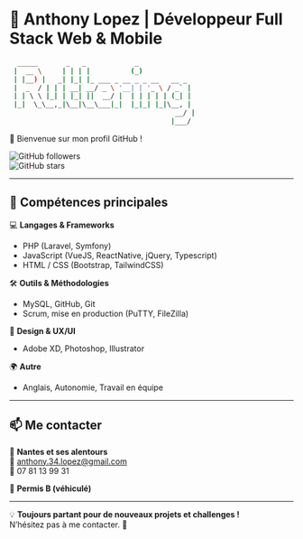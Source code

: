 # 🚀 Anthony Lopez | Développeur Full Stack Web & Mobile  

```bash
  _____       _   _            _             
 |  __ \     | | | |          (_)            
 | |__) |   _| |_| |_ ___ _ __ _ _ __   __ _ 
 |  _  / | | | __| __/ _ \ '__| | '_ \ / _` |
 | | \ \ |_| | |_| ||  __/ |  | | | | | (_| |
 |_|  \_\__,_|\__|\__\___|_|  |_|_| |_|\__, |
                                         __/ |
                                        |___/ 
```

👋 Bienvenue sur mon profil GitHub !

![GitHub followers](https://img.shields.io/github/followers/AnthonyLopez?style=social)  
![GitHub stars](https://img.shields.io/github/stars/AnthonyLopez?affiliations=OWNER&style=social)

---

## 🚀 Compétences principales  
💻 **Langages & Frameworks**  
- PHP (Laravel, Symfony)
- JavaScript (VueJS, ReactNative, jQuery, Typescript)  
- HTML / CSS (Bootstrap, TailwindCSS)  

🛠 **Outils & Méthodologies**  
- MySQL, GitHub, Git  
- Scrum, mise en production (PuTTY, FileZilla)  

🎨 **Design & UX/UI**  
- Adobe XD, Photoshop, Illustrator  

🌍 **Autre**  
- Anglais, Autonomie, Travail en équipe  

---

## 📫 Me contacter  
📍 **Nantes et ses alentours**  
📧 [anthony.34.lopez@gmail.com](mailto:anthony.34.lopez@gmail.com)  
📱 07 81 13 99 31  

🚗 **Permis B (véhiculé)**  

---

💡 **Toujours partant pour de nouveaux projets et challenges !**  
N’hésitez pas à me contacter. 🚀  
